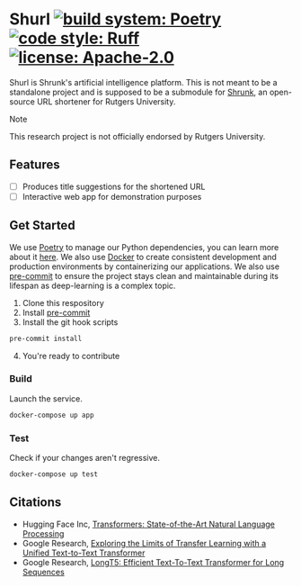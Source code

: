 # Shurl [![build system: Poetry](https://img.shields.io/endpoint?url=https://python-poetry.org/badge/v0.json)](https://python-poetry.org/) [![code style: Ruff](https://img.shields.io/endpoint?url=https://raw.githubusercontent.com/astral-sh/ruff/main/assets/badge/v2.json)](https://github.com/astral-sh/ruff) [![license: Apache-2.0](https://img.shields.io/github/license/novialriptide/shurl)](./LICENSE)

Shurl is Shrunk's artificial intelligence platform. This is not meant to be a standalone project and is supposed to be a submodule for [Shrunk](https://github.com/oss/shrunk), an open-source URL shortener for Rutgers University.

> [!NOTE]
> This research project is not officially endorsed by Rutgers University.

## Features

- [ ] Produces title suggestions for the shortened URL
- [ ] Interactive web app for demonstration purposes

## Get Started

We use [Poetry](https://python-poetry.org/) to manage our Python dependencies, you can learn more about it [here](https://python-poetry.org/docs/). We also use [Docker](https://docker.io/) to create consistent development and production environments by containerizing our applications. We also use [pre-commit](https://pre-commit.com/) to ensure the project stays clean and maintainable during its lifespan as deep-learning is a complex topic.

1. Clone this respository
2. Install [pre-commit](https://pre-commit.com/)
3. Install the git hook scripts

```bash
pre-commit install
```

4. You're ready to contribute

### Build

Launch the service.

```bash
docker-compose up app
```

### Test

Check if your changes aren't regressive.

```bash
docker-compose up test
```

## Citations

- Hugging Face Inc, [Transformers: State-of-the-Art Natural Language Processing](https://aclanthology.org/2020.emnlp-demos.6/)
- Google Research, [Exploring the Limits of Transfer Learning with a Unified Text-to-Text Transformer](https://huggingface.co/google-t5/t5-small)
- Google Research, [LongT5: Efficient Text-To-Text Transformer for Long Sequences](https://aclanthology.org/2022.findings-naacl.55)
